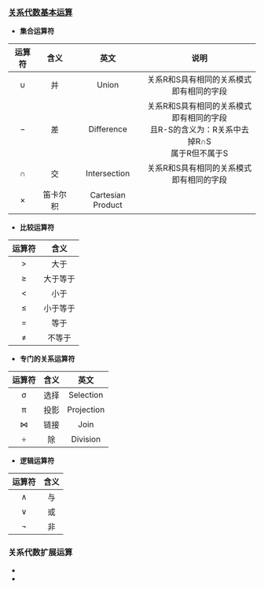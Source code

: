 ### [关系代数基本运算](https://blog.csdn.net/zanfeng/article/details/78042505)
  + **集合运算符**
  
  |运算符|含义|英文|说明
  |:---:|:---:|:---:|:---:|
  |∪|并|Union|关系R和S具有相同的关系模式<br>即有相同的字段|
  |−|差|Difference|关系R和S具有相同的关系模式<br>即有相同的字段<br>且R-S的含义为：R关系中去掉R∩S<br>属于R但不属于S|
  |∩|交|Intersection|关系R和S具有相同的关系模式<br>即有相同的字段|
  |×|笛卡尔积|Cartesian Product||
  + **比较运算符**
  
  |运算符|含义|
  |:---:|:---:|
  |>|大于|
  |≥|大于等于|
  |<|小于|
  |≤|小于等于|
  |=|等于|
  |≠|不等于|
  + **专门的关系运算符**
  
  |运算符|含义|英文|
  |:---:|:---:|:---:|
  |σ|选择|Selection|
  |π|投影|Projection|
  |⋈|链接|Join|
  |÷|除|Division|
  + **逻辑运算符**
  
  |运算符|含义|
  |:---:|:---:|
  |∧|与|
  |∨|或|
  |¬|非|
  
### 关系代数扩展运算
  + 
  +
